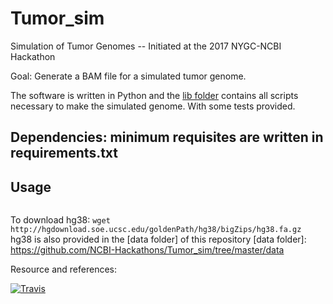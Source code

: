 # Tumor_sim
Simulation of Tumor Genomes -- Initiated at the 2017 NYGC-NCBI Hackathon

Goal: Generate a BAM file for a simulated tumor genome.

The software is written in Python and the [lib folder] contains all scripts necessary to make the simulated genome. With some tests provided.

[lib folder]: (https://github.com/NCBI-Hackathons/Tumor_sim/tree/master/lib)
Dependencies: minimum requisites are written in requirements.txt
---
## Usage
```

```



To download hg38: `wget  http://hgdownload.soe.ucsc.edu/goldenPath/hg38/bigZips/hg38.fa.gz
`
hg38 is also provided in the [data folder] of this repository
[data folder]: https://github.com/NCBI-Hackathons/Tumor_sim/tree/master/data

Resource and references:


[![Travis](https://api.travis-ci.org/NCBI-Hackathons/Tumor_sim.svg?branch=master)](https://travis-ci.org/NCBI-Hackathons/Tumor_sim)
